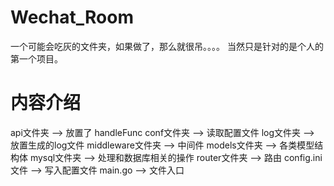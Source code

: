 # Wechat_Room
一个可能会吃灰的文件夹，如果做了，那么就很吊。。。。
当然只是针对的是个人的第一个项目。

# 内容介绍
api文件夹 --> 放置了 handleFunc
conf文件夹 --> 读取配置文件
log文件夹 --> 放置生成的log文件
middleware文件夹 --> 中间件
models文件夹 --> 各类模型结构体
mysql文件夹 --> 处理和数据库相关的操作
router文件夹 --> 路由
config.ini文件 --> 写入配置文件
main.go --> 文件入口
